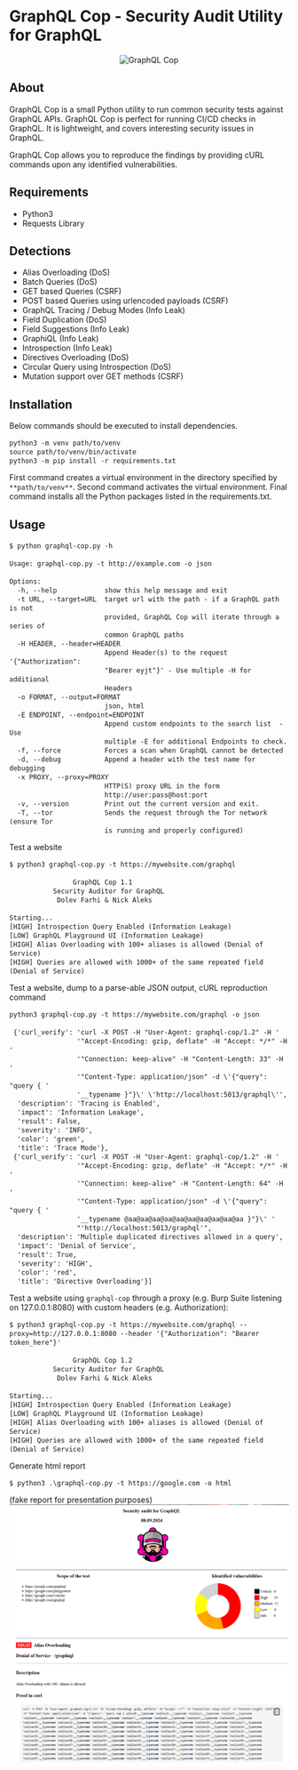# GraphQL Cop - Security Audit Utility for GraphQL

<p align="center">
  <img src="https://github.com/dolevf/graphql-cop/blob/main/static/images/logo.png?raw=true" width="500px" alt="GraphQL Cop"/>
</p>

## About

GraphQL Cop is a small Python utility to run common security tests against GraphQL APIs. GraphQL Cop is perfect for running CI/CD checks in GraphQL. It is lightweight, and covers interesting security issues in GraphQL.

GraphQL Cop allows you to reproduce the findings by providing cURL commands upon any identified vulnerabilities.

## Requirements

- Python3
- Requests Library

## Detections

- Alias Overloading (DoS)
- Batch Queries (DoS)
- GET based Queries (CSRF)
- POST based Queries using urlencoded payloads (CSRF)
- GraphQL Tracing / Debug Modes (Info Leak)
- Field Duplication (DoS)
- Field Suggestions (Info Leak)
- GraphiQL (Info Leak)
- Introspection (Info Leak)
- Directives Overloading (DoS)
- Circular Query using Introspection (DoS)
- Mutation support over GET methods (CSRF)

## Installation
Below commands should be executed to install dependencies.
```
python3 -m venv path/to/venv
source path/to/venv/bin/activate
python3 -m pip install -r requirements.txt
```
First command creates a virtual environment in the directory specified by `**path/to/venv**`.
Second command activates the virtual environment. 
Final command installs all the Python packages listed in the requirements.txt.

## Usage

```
$ python graphql-cop.py -h

Usage: graphql-cop.py -t http://example.com -o json

Options:
  -h, --help            show this help message and exit
  -t URL, --target=URL  target url with the path - if a GraphQL path is not
                        provided, GraphQL Cop will iterate through a series of
                        common GraphQL paths
  -H HEADER, --header=HEADER
                        Append Header(s) to the request '{"Authorization":
                        "Bearer eyjt"}' - Use multiple -H for additional
                        Headers
  -o FORMAT, --output=FORMAT
                        json, html
  -E ENDPOINT, --endpoint=ENDPOINT
                        Append custom endpoints to the search list  - Use
                        multiple -E for additional Endpoints to check.
  -f, --force           Forces a scan when GraphQL cannot be detected
  -d, --debug           Append a header with the test name for debugging
  -x PROXY, --proxy=PROXY
                        HTTP(S) proxy URL in the form
                        http://user:pass@host:port
  -v, --version         Print out the current version and exit.
  -T, --tor             Sends the request through the Tor network (ensure Tor
                        is running and properly configured)
```

Test a website

```
$ python3 graphql-cop.py -t https://mywebsite.com/graphql

                GraphQL Cop 1.1
           Security Auditor for GraphQL
            Dolev Farhi & Nick Aleks

Starting...
[HIGH] Introspection Query Enabled (Information Leakage)
[LOW] GraphQL Playground UI (Information Leakage)
[HIGH] Alias Overloading with 100+ aliases is allowed (Denial of Service)
[HIGH] Queries are allowed with 1000+ of the same repeated field (Denial of Service)
```

Test a website, dump to a parse-able JSON output, cURL reproduction command

```
python3 graphql-cop.py -t https://mywebsite.com/graphql -o json

 {'curl_verify': 'curl -X POST -H "User-Agent: graphql-cop/1.2" -H '
                 '"Accept-Encoding: gzip, deflate" -H "Accept: */*" -H '
                 '"Connection: keep-alive" -H "Content-Length: 33" -H '
                 '"Content-Type: application/json" -d \'{"query": "query { '
                 '__typename }"}\' \'http://localhost:5013/graphql\'',
  'description': 'Tracing is Enabled',
  'impact': 'Information Leakage',
  'result': False,
  'severity': 'INFO',
  'color': 'green',
  'title': 'Trace Mode'},
 {'curl_verify': 'curl -X POST -H "User-Agent: graphql-cop/1.2" -H '
                 '"Accept-Encoding: gzip, deflate" -H "Accept: */*" -H '
                 '"Connection: keep-alive" -H "Content-Length: 64" -H '
                 '"Content-Type: application/json" -d \'{"query": "query { '
                 '__typename @aa@aa@aa@aa@aa@aa@aa@aa@aa@aa }"}\' '
                 "'http://localhost:5013/graphql'",
  'description': 'Multiple duplicated directives allowed in a query',
  'impact': 'Denial of Service',
  'result': True,
  'severity': 'HIGH',
  'color': 'red',
  'title': 'Directive Overloading'}]
```

Test a website using `graphql-cop` through a proxy (e.g. Burp Suite listening on 127.0.0.1:8080) with custom headers (e.g. Authorization):

```
$ python3 graphql-cop.py -t https://mywebsite.com/graphql --proxy=http://127.0.0.1:8080 --header '{"Authorization": "Bearer token_here"}'

                GraphQL Cop 1.2
           Security Auditor for GraphQL
            Dolev Farhi & Nick Aleks

Starting...
[HIGH] Introspection Query Enabled (Information Leakage)
[LOW] GraphQL Playground UI (Information Leakage)
[HIGH] Alias Overloading with 100+ aliases is allowed (Denial of Service)
[HIGH] Queries are allowed with 1000+ of the same repeated field (Denial of Service)
```

Generate html report 
```
$ python3 .\graphql-cop.py -t https://google.com -o html
```
(fake report for presentation purposes)
![alt text](./static/images/html_graph_presentation.png)

